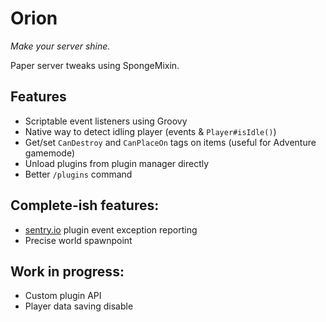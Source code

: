 # Orion

_Make your server shine._

Paper server tweaks using SpongeMixin.

## Features
- Scriptable event listeners using Groovy
- Native way to detect idling player (events & `Player#isIdle()`)
- Get/set `CanDestroy` and `CanPlaceOn` tags on items (useful for Adventure gamemode) 
- Unload plugins from plugin manager directly
- Better `/plugins` command

## Complete-ish features:
- [sentry.io](https://sentry.io) plugin event exception reporting
- Precise world spawnpoint

## Work in progress:
- Custom plugin API
- Player data saving disable

